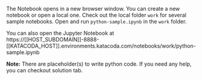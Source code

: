 The Notebook opens in a new browser window. You can create a new notebook or open a local one. Check out the local folder `work` for several sample notebooks. Open and run `python-sample.ipynb` in the `work` folder.

You can also open the Jupyter Notebook at https://[[HOST_SUBDOMAIN]]-8888-[[KATACODA_HOST]].environments.katacoda.com/notebooks/work/python-sample.ipynb

**Note:**
There are placeholder(s) to write python code. If you need any help, you can checkout solution tab.
